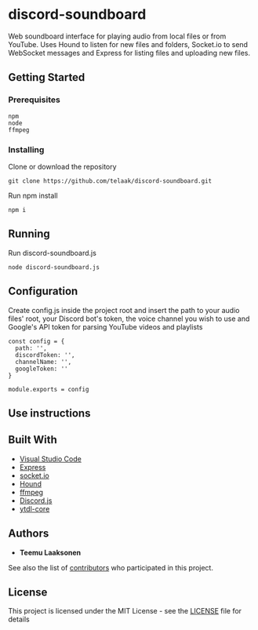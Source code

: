 # discord-soundboard

Web soundboard interface for playing audio from local files or from YouTube. Uses Hound to listen for new files and folders, Socket.io to send WebSocket messages and Express for listing files and uploading new files.

## Getting Started

### Prerequisites

```
npm
node
ffmpeg
```

### Installing

Clone or download the repository

```
git clone https://github.com/telaak/discord-soundboard.git
```

Run npm install

```
npm i
```

## Running

Run discord-soundboard.js

```
node discord-soundboard.js
```

## Configuration

Create config.js inside the project root and insert the path to your audio files' root, your Discord bot's token, the voice channel you wish to use and Google's API token for parsing YouTube videos and playlists

```
const config = {
  path: '',
  discordToken: '',
  channelName: '',
  googleToken: ''
}

module.exports = config
```

## Use instructions



## Built With

* [Visual Studio Code](https://expressjs.com/)
* [Express](https://github.com/react-community/create-react-native-app)
* [socket.io](https://socket.io/)
* [Hound](https://github.com/gforceg/node-hound)
* [ffmpeg](https://www.ffmpeg.org/)
* [Discord.js](https://discord.js.org/#/)
* [ytdl-core](https://github.com/fent/node-ytdl-core)

## Authors

* **Teemu Laaksonen**

See also the list of [contributors](https://github.com/telaak/discord-soundboard/contributors) who participated in this project.

## License

This project is licensed under the MIT License - see the [LICENSE](LICENSE) file for details
